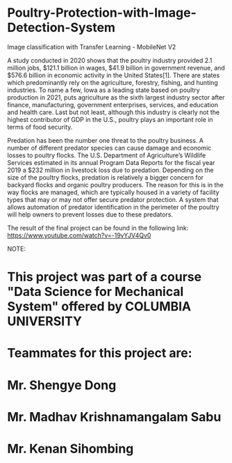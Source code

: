 # Poultry-Protection-with-Image-Detection-System
Image classification with Transfer Learning - MobileNet V2


A study conducted in 2020 shows that the poultry industry provided 2.1 million jobs, $121.1 billion in wages, $41.9 billion in government revenue, and $576.6 billion in economic activity in the United States[1]. There are states which predominantly rely on the agriculture, forestry, fishing, and hunting industries. To name a few, Iowa as a leading state based on poultry production in 2021, puts agriculture as the sixth largest industry sector after finance, manufacturing, government enterprises, services, and education and health care. Last but not least, although this industry is clearly not the highest contributor of GDP in the U.S., poultry plays an important role in terms of food security.

Predation has been the number one threat to the poultry business. A number of different predator species can cause damage and economic losses to poultry flocks. The U.S. Department of Agriculture’s Wildlife Services estimated in its annual Program Data Reports for the fiscal year 2019 a $232 million in livestock loss due to predation. Depending on the size of the poultry flocks, predation is relatively a bigger concern for backyard flocks and organic poultry producers. The reason for this is in the way flocks are managed, which are typically housed in a variety of facility types that may or may not offer secure predator protection. A system that allows automation of predator identification in the perimeter of the poultry will help owners to prevent losses due to these predators. 

The result of the final project can be found in the following link: https://www.youtube.com/watch?v=-19vYJV4Qv0

NOTE:
# This project was part of a course "Data Science for Mechanical System" offered by COLUMBIA UNIVERSITY


# Teammates for this project are: 
# Mr. Shengye Dong 
# Mr. Madhav Krishnamangalam Sabu 
# Mr. Kenan Sihombing 
